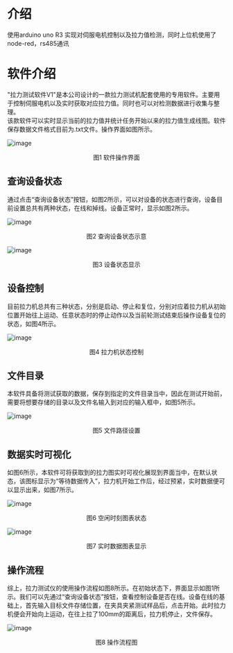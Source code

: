 
# 介绍 
使用arduino uno R3 实现对伺服电机控制以及拉力值检测，同时上位机使用了node-red，rs485通讯  

# 软件介绍
"拉力测试软件V1"是本公司设计的一款拉力测试机配套使用的专用软件。主要用于控制伺服电机以及实时获取对应拉力值。同时也可以对检测数据进行收集与整理。  
 该款软件可以实时显示当前的拉力值并统计任务开始以来的拉力值生成线图。软件保存数据文件格式目前为.txt文件。操作界面如图所示。  

![image](https://github.com/xiangxu05/tensileMachine/assets/112842118/28b51a0a-5aed-49b7-8a76-ec6bfb026eb4)

<p align="center">图1 软件操作界面</p>  

## 查询设备状态
通过点击“查询设备状态”按钮，如图2所示，可以对设备的状态进行查询，设备目前设置总共有两种状态，在线和掉线。设备正常时，显示如图2所示。  

![image](https://github.com/xiangxu05/tensileMachine/assets/112842118/ddef1746-5eeb-41a9-9d4e-eff8a77995c1)

<p align="center">图2 查询设备状态示意</p>  

![image](https://github.com/xiangxu05/tensileMachine/assets/112842118/3f375bfd-0cfc-406f-a73c-9b29544f603f)  

<p align="center">图3 设备状态显示</p>  
 

## 设备控制
目前拉力机总共有三种状态，分别是启动、停止和复位，分别对应着拉力机从初始位置开始往上运动、任意状态时的停止动作以及当前轮测试结束后操作设备复位的状态，如图4所示。

![image](https://github.com/xiangxu05/tensileMachine/assets/112842118/4a7a928e-7064-4a88-a6ed-f4a0418c7fa8)

<p align="center">图4 拉力机状态控制</p>  

## 文件目录
本软件具备将测试获取的数据，保存到指定的文件目录当中，因此在测试开始前，需要将想要存储的目录以及文件名输入到对应的输入框中，如图5所示。

![image](https://github.com/xiangxu05/tensileMachine/assets/112842118/95e79328-cefc-4018-a430-58c39abaca87)

 <p align="center">图5 文件路径设置</p>  

## 数据实时可视化
如图6所示，本软件可将获取到的拉力图实时可视化展现到界面当中，在默认状态，该图标显示为“等待数据传入”，拉力机开始工作后，经过预紧，实时数据便可以显示出来，如图7所示。

![image](https://github.com/xiangxu05/tensileMachine/assets/112842118/5da5fad0-88bd-475b-810d-e89b361290c7)

  <p align="center">图6 空闲时刻图表状态</p>  

![image](https://github.com/xiangxu05/tensileMachine/assets/112842118/ff79f5f3-31ef-4075-a77d-aca0d510a7f6)

   <p align="center">图7 实时数据图表显示</p>  

## 操作流程
综上，拉力测试仪的使用操作流程如图8所示。在初始状态下，界面显示如图1所示。我们可以先通过“查询设备状态”按钮，查看控制设备是否在线。设备在线的基础上，首先输入目标文件存储位置，在夹具夹紧测试样品后，点击开始。此时拉力机便会开始向上运动，在往上拉了100mm的距离后，拉力机停止，文件保存。

![image](https://github.com/xiangxu05/tensileMachine/assets/112842118/a2dc576f-57e5-41c3-887e-52270383f9dd)

<p align="center">图8 操作流程图</p>  

